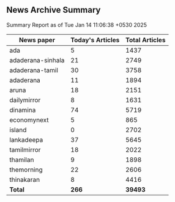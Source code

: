 <!-- @format -->
## News Archive Summary

Summary Report as of Tue Jan 14 11:06:38 +0530 2025

| News paper         | Today's Articles | Total Articles |
|--------------------|------------------|----------------|
| ada               | 5          | 1437        |
| adaderana-sinhala               | 21          | 2749        |
| adaderana-tamil               | 30          | 3758        |
| adaderana               | 11          | 1894        |
| aruna               | 18          | 2151        |
| dailymirror               | 8          | 1631        |
| dinamina               | 74          | 5719        |
| economynext               | 5          | 865        |
| island               | 0          | 2702        |
| lankadeepa               | 37          | 5645        |
| tamilmirror               | 18          | 2022        |
| thamilan               | 9          | 1898        |
| themorning               | 22          | 2606        |
| thinakaran               | 8          | 4416        |
| **Total**          | **266**      | **39493** |

